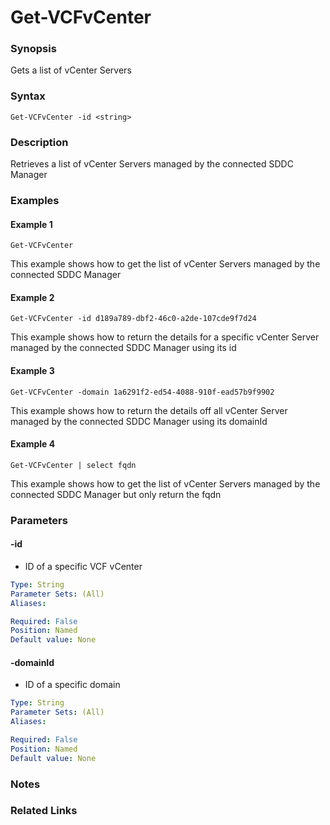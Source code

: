 # Get-VCFvCenter

### Synopsis
Gets a list of vCenter Servers

### Syntax
```
Get-VCFvCenter -id <string>
```

### Description
Retrieves a list of vCenter Servers managed by the connected SDDC Manager

### Examples
#### Example 1
```
Get-VCFvCenter
```
This example shows how to get the list of vCenter Servers managed by the connected SDDC Manager

#### Example 2
```
Get-VCFvCenter -id d189a789-dbf2-46c0-a2de-107cde9f7d24
```
This example shows how to return the details for a specific vCenter Server managed by the connected SDDC Manager using its id

#### Example 3
```
Get-VCFvCenter -domain 1a6291f2-ed54-4088-910f-ead57b9f9902
```
This example shows how to return the details off all vCenter Server managed by the connected SDDC Manager using its domainId

#### Example 4
```
Get-VCFvCenter | select fqdn
```
This example shows how to get the list of vCenter Servers managed by the connected SDDC Manager but only return the fqdn

### Parameters

#### -id
- ID of a specific VCF vCenter

```yaml
Type: String
Parameter Sets: (All)
Aliases:

Required: False
Position: Named
Default value: None
```

#### -domainId
- ID of a specific domain

```yaml
Type: String
Parameter Sets: (All)
Aliases:

Required: False
Position: Named
Default value: None
```

### Notes

### Related Links
